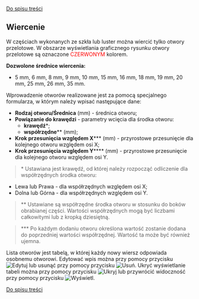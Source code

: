 [Do spisu treści](/service/doc/?cid=steklo)
## Wiercenie

W częściach wykonanych ze szkła lub luster można wiercić tylko otwory przelotowe.
W obszarze wyświetlania graficznego rysunku otwory przelotowe są oznaczone <span style="color: red;">CZERWONYM</span> kolorem.

__Dozwolone średnice wiercenia:__

- 5 mm, 6 mm, 8 mm, 9 mm, 10 mm, 15 mm, 16 mm, 18 mm, 19 mm, 20 mm, 25 mm, 26 mm, 35 mm.

Wprowadzenie otworów realizowane jest za pomocą specjalnego formularza, w którym należy wpisać następujące dane:

- __Rodzaj otworu/Średnica__ (mm) - średnica otworu;
- __Powiązanie do krawędzi__ - parametry wcięcia dla środka otworu:
    - __krawędź__&ast;;
    -  __współrzędne__&ast;&ast; (mm);
- __Krok przesunięcia względem X__&ast;&ast;&ast; (mm) - przyrostowe przesunięcie dla kolejnego otworu względem osi X;
- __Krok przesunięcia względem Y__&ast;&ast;&ast;&ast; (mm) - przyrostowe przesunięcie dla kolejnego otworu względem osi Y.


> &ast; Ustawiana jest krawędź, od której należy rozpocząć odliczenie dla współrzędnych środka otworu:
>
- Lewa lub Prawa - dla współrzędnych względem osi X;
- Dolna lub Górna - dla współrzędnych względem osi Y.

> &ast;&ast; Ustawiane są współrzędne środka otworu w stosunku do boków obrabianej części.
Wartości współrzędnych mogą być liczbami całkowitymi lub z kropką dziesiętną.

> &ast;&ast;&ast; Po każdym dodaniu otworu określona wartość zostanie dodana do poprzedniej wartości współrzędnej. Wartość ta może być również ujemna.


Lista otworów jest tabelą, w której każdy nowy wiersz odpowiada osobnemu otworowi.
Edytować wpis można przy pomocy przycisku ![Edytuj](/service/doc/img/button-edit.png) lub usunąć przy pomocy przycisku ![Usuń](/service/doc/img/button-delete.png).
Ukryć wyświetlanie tabeli można przy pomocy przycisku ![Ukryj](/service/doc/img/button-hide.png) lub przywrócić widoczność przy pomocy przycisku ![Wyświetl](/service/doc/img/button-show.png).

[Do spisu treści](/service/doc/?cid=steklo)